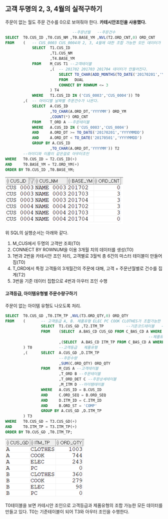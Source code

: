 ## 고객 두명의 2, 3, 4월의 실적구하기
주문이 없는 월도 주문 건수를 0으로 보여줘야 한다.
**카테시안조인을 사용했다.**
```sql
                              --주문년월   --주문건수
SELECT  T0.CUS_ID ,T0.CUS_NM ,T0.BASE_YM ,NVL(T2.ORD_CNT,0) ORD_CNT
FROM    (   -- CUS_0003 CUS_0004와 2, 3, 4월에 대한 조합 가능한 모든 데이터가 나온다.
            SELECT  T1.CUS_ID
                    ,T1.CUS_NM
                    ,T4.BASE_YM
            FROM    M_CUS T1 --고객테이블
                    ,(  -- 201702 201703 201704 데이터가 만들어진다.
                        SELECT TO_CHAR(ADD_MONTHS(TO_DATE('20170201','YYYYMMDD'),ROWNUM-1),'YYYYMM') BASE_YM
                        FROM   DUAL
                        CONNECT BY ROWNUM <= 3
                    ) T4
            WHERE   T1.CUS_ID IN ('CUS_0003','CUS_0004')) T0
        ,(  -- 아이디별 날짜별 주문건수가 나온다.
            SELECT  A.CUS_ID
                    ,TO_CHAR(A.ORD_DT,'YYYYMM') ORD_YM
                    ,COUNT(*) ORD_CNT
            FROM    T_ORD A --주문테이블
            WHERE   A.CUS_ID IN ('CUS_0003','CUS_0004')
            AND     A.ORD_DT >= TO_DATE('20170201','YYYYMMDD')
            AND     A.ORD_DT < TO_DATE('20170501','YYYYMMDD')
            GROUP BY A.CUS_ID
                    ,TO_CHAR(A.ORD_DT,'YYYYMM')) T2 
        --아이디와 이름이 같은걸로 아우터조인            
WHERE   T0.CUS_ID = T2.CUS_ID(+)
AND     T0.BASE_YM = T2.ORD_YM(+)
ORDER BY T0.CUS_ID ,T0.BASE_YM;
```
<img src="/picture/그림34.png"/>

위 SQL의 실행순서는 아래와 같다.
1. M_CUS에서 두명의 고객만 조회(T0)
2. CONNECT BY ROWNUM을 이용 3개월 치의 데이터를 생성(T0)
3. 1번과 2번을 카테시안 조인 처리, 고객별로 3월씩 총 6건의 마스터 테이블이 만들어짐(T0)
4. T_ORD에서 특정 고객들의 3개월간의 주문에 대해, 고객 + 주문년월별로 건수를 집계(T2)
5. 3번을 기준 데이터 집합으로 4번과 아우터 조인 수행 

#### 고객등급, 아이템유형별 주문수량구하기
주문이 없는 아이템 유형도 나오도록 처리.
```sql
SELECT  T0.CUS_GD ,T0.ITM_TP ,NVL(T3.ORD_QTY,0) ORD_QTY
FROM    (       -- 고객등급 A, B. 제품유형 ELEC PC COOK CLOTHES가 조합가능한 모든 데이터 출력
                SELECT  T1.CUS_GD ,T2.ITM_TP          --기준코드테이블   --고객등급 A, B
                FROM    (SELECT  A.BAS_CD CUS_GD FROM C_BAS_CD A WHERE A.BAS_CD_DV = 'CUS_GD') T1
                                                                --제품유형 ELEC PC COOK CLOTHES
                        ,(SELECT  A.BAS_CD ITM_TP FROM C_BAS_CD A WHERE A.BAS_CD_DV = 'ITM_TP') T2
        ) T0            --고객등급   제품유형
        ,(      SELECT  A.CUS_GD ,D.ITM_TP
                        --주문수량
                        ,SUM(C.ORD_QTY) ORD_QTY
                FROM    M_CUS A --고객테이블
                        ,T_ORD B --주문테이블
                        ,T_ORD_DET C --주문상세테이블
                        ,M_ITM D --아이템테이블
                WHERE   A.CUS_ID = B.CUS_ID
                AND     C.ORD_SEQ = B.ORD_SEQ
                AND     D.ITM_ID = C.ITM_ID
                AND     B.ORD_ST = 'COMP'
                GROUP BY A.CUS_GD ,D.ITM_TP
        ) T3
WHERE   T0.CUS_GD = T3.CUS_GD(+)
AND     T0.ITM_TP = T3.ITM_TP(+)
ORDER BY T0.CUS_GD ,T0.ITM_TP;
```
<img src="/picture/그림35.png"/>

T0테이블을 보면 카테시안 조인으로 고객등급과 제품유형의 조합 가능한 모든 데이터를 만들고 있다. T0는 기준테이블이 되어 T3와 아우터 조인을 수행한다. 

